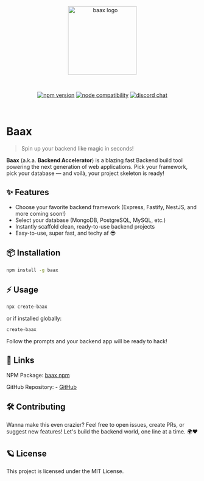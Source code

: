 <p align="center">
  <a href="https://npmjs.com/package/baax" target="_blank" rel="noopener noreferrer">
    <img width="180" src="https://baax.nagarajneelam.me/logo.png" alt="baax logo">
  </a>
</p>

<br/>

<p align="center">
  <a href="https://npmjs.com/package/baax"><img src="https://img.shields.io/npm/v/baax.svg" alt="npm version"></a>
  <a href="https://nodejs.org/en/"><img src="https://img.shields.io/node/v/baax.svg" alt="node compatibility"></a>
  <a href="https://discord.com/invite/Keku7ThKuP"><img src="https://img.shields.io/badge/chat-discord-blue?style=flat&logo=discord" alt="discord chat"></a>
 
</p>

<br/>

# Baax 

> Spin up your backend like magic in seconds!

**Baax** (a.k.a. **Backend Accelerator**) is a blazing fast Backend build tool powering the next generation of web applications.
Pick your framework, pick your database — and voilà, your project skeleton is ready!


## ✨ Features

- Choose your favorite backend framework (Express, Fastify, NestJS, and more coming soon!)
- Select your database (MongoDB, PostgreSQL, MySQL, etc.)
- Instantly scaffold clean, ready-to-use backend projects
- Easy-to-use, super fast, and techy af 😎

## 📦 Installation

```bash
npm install -g baax
```

## ⚡ Usage

```bash
npx create-baax
```

or if installed globally:

```bash
create-baax
```
Follow the prompts and your backend app will be ready to hack!

## 🔗 Links
NPM Package: [baax npm](https://www.npmjs.com/package/baax)

GitHub Repository: - [GitHub](https://github.com/neelamnagarajgithub/baax)

## 🛠️ Contributing
Wanna make this even crazier? Feel free to open issues, create PRs, or suggest new features!
Let's build the backend world, one line at a time. 🌍❤️

## 🪐 License
This project is licensed under the MIT License.



